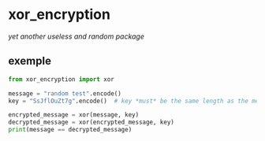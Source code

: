 # xor_encryption
*yet another useless and random package*
## exemple
```python
from xor_encryption import xor

message = "random test".encode()
key = "SsJflOuZt7g".encode()  # key *must* be the same length as the message

encrypted_message = xor(message, key)
decrypted_message = xor(encrypted_message, key)
print(message == decrypted_message)
```